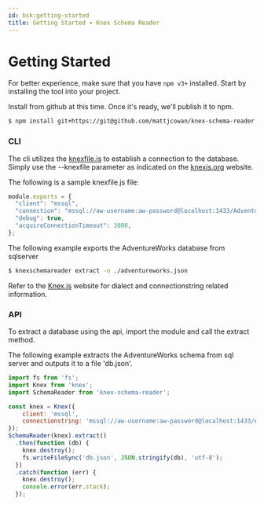```yaml
---
id: bsk:getting-started
title: Getting Started ∙ Knex Schema Reader
---
```


# Getting Started

For better experience, make sure that you have `npm v3+` installed. 
Start by installing the tool into your project.

Install from github at this time. Once it's ready, we'll publish it to npm.

```sh
$ npm install git+https://git@github.com/mattjcowan/knex-schema-reader
```

### CLI

The cli utilizes the [knexfile.js](http://knexjs.org/#knexfile) to 
establish a connection to the database. Simply use the --knexfile parameter
as indicated on the [knexjs.org](http://knexjs.org/#knexfile) website.

The following is a sample knexfile.js file:

```javascript
module.exports = {
  "client": "mssql",
  "connection": "mssql://aw-username:aw-password@localhost:1433/AdventureWorks2014",
  "debug": true,
  "acquireConnectionTimeout": 3000,
};
```

The following example exports the AdventureWorks database from sqlserver

```sh
$ knexschemareader extract -o ./adventureworks.json
```

Refer to the [Knex.js](http://knexjs.org) website for dialect and 
connectionstring related information.

### API

To extract a database using the api, import the module and call the
extract method.

The following example extracts the AdventureWorks schema from sql server
and outputs it to a file 'db.json'.

```javascript
import fs from 'fs';
import Knex from 'knex';
import SchemaReader from 'knex-schema-reader';

const knex = Knex({
    client: 'mssql',
    connectionstring: 'mssql://aw-username:aw-password@localhost:1433/AdventureWorks2014'
});
SchemaReader(knex).extract()
  .then(function (db) {
    knex.destroy();
    fs.writeFileSync('db.json', JSON.stringify(db), 'utf-8');  
  })
  .catch(function (err) {
    knex.destroy();
    console.error(err.stack);
  });

```


